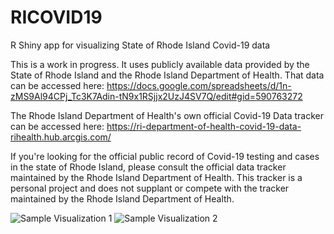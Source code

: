 # RICOVID19
R Shiny app for visualizing State of Rhode Island Covid-19 data

This is a work in progress. It uses publicly available data provided by the State of Rhode Island and the
Rhode Island Department of Health. That data can be accessed here:
https://docs.google.com/spreadsheets/d/1n-zMS9Al94CPj_Tc3K7Adin-tN9x1RSjjx2UzJ4SV7Q/edit#gid=590763272

The Rhode Island Department of Health's own official Covid-19 Data tracker can be accessed here:
https://ri-department-of-health-covid-19-data-rihealth.hub.arcgis.com/

If you're looking for the official public record of Covid-19 testing and cases in the state of Rhode Island,
please consult the official data tracker maintained by the Rhode Island Department of Health. This tracker is a personal
project and does not supplant or compete with the tracker maintained by the Rhode Island Department of Health.

![Sample Visualization 1](covid1 "Sample Visualization")
![Sample Visualization 2](covid2 "Sample Visualization")
